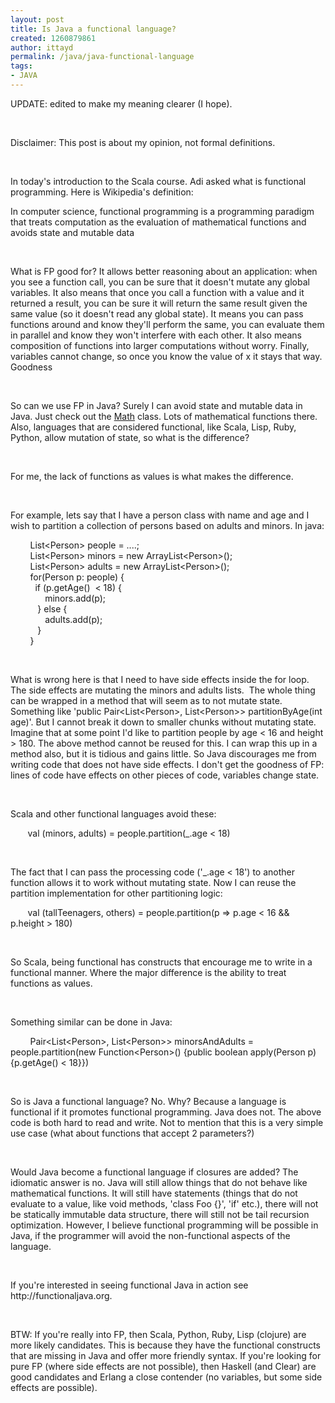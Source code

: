 ```yaml
---
layout: post
title: Is Java a functional language?
created: 1260879861
author: ittayd
permalink: /java/java-functional-language
tags:
- JAVA
---
```

<p>UPDATE: edited to make my meaning clearer (I hope). </p>
<p>&nbsp;</p>
<p>Disclaimer: This post is about my opinion, not formal definitions. </p>
<p>&nbsp;</p>
<p>In today's introduction to the Scala course. Adi asked what is functional programming. Here is Wikipedia's definition:</p>
<p class="rteindent1">In computer science, functional programming is a programming paradigm that treats computation as the evaluation of mathematical functions and avoids state and mutable data</p>
<p class="rteindent1">&nbsp;</p>
<p>What is FP good for? It allows better reasoning about an application: when you see a function call, you can be sure that it doesn't mutate any global variables. It also means that once you call a function with a value and it returned a result, you can be sure it will return the same result given the same value (so it doesn't read any global state). It means you can pass functions around and know they'll perform the same, you can evaluate them in parallel and know they won't interfere with each other. It also means composition of functions into larger computations without worry. Finally, variables cannot change, so once you know the value of x it stays that way. Goodness </p>
<p>&nbsp;</p>
<p>So can we use FP in Java? Surely I can avoid state and mutable data in Java. Just check out the <a href="http://java.sun.com/javase/6/docs/api/java/lang/Math.html">Math</a> class. Lots of mathematical functions there. Also, languages that are considered functional, like Scala, Lisp, Ruby, Python, allow mutation of state, so what is the difference? </p>
<p>&nbsp;</p>
<p>For me, the lack of functions as values is what makes the difference.</p>
<p>&nbsp;</p>
<p>For example, lets say that I have a person class with name and age and I wish to partition a collection of persons based on adults and minors. In java:</p>
<p>&nbsp;&nbsp;&nbsp;&nbsp;&nbsp;&nbsp;&nbsp; List&lt;Person&gt; people = ....;<br />
&nbsp;&nbsp;&nbsp;&nbsp;&nbsp;&nbsp;&nbsp; List&lt;Person&gt; minors = new ArrayList&lt;Person&gt;();<br />
&nbsp;&nbsp;&nbsp;&nbsp;&nbsp;&nbsp;&nbsp; List&lt;Person&gt; adults = new ArrayList&lt;Person&gt;();<br />
&nbsp;&nbsp;&nbsp;&nbsp;&nbsp;&nbsp;&nbsp; for(Person p: people) {<br />
&nbsp;&nbsp;&nbsp;&nbsp;&nbsp;&nbsp;&nbsp;&nbsp;&nbsp; if (p.getAge()&nbsp; &lt; 18) {<br />
&nbsp;&nbsp;&nbsp;&nbsp;&nbsp;&nbsp;&nbsp;&nbsp;&nbsp;&nbsp;&nbsp;&nbsp;&nbsp; minors.add(p);<br />
&nbsp;&nbsp;&nbsp;&nbsp;&nbsp;&nbsp;&nbsp;&nbsp;&nbsp;&nbsp; } else {<br />
&nbsp;&nbsp;&nbsp;&nbsp;&nbsp;&nbsp;&nbsp;&nbsp;&nbsp;&nbsp;&nbsp;&nbsp;&nbsp; adults.add(p);<br />
&nbsp;&nbsp;&nbsp;&nbsp;&nbsp;&nbsp;&nbsp;&nbsp;&nbsp;&nbsp; }<br />
&nbsp;&nbsp;&nbsp;&nbsp;&nbsp;&nbsp;&nbsp; }</p>
<p>&nbsp;</p>
<p>What is wrong here is that I need to have side effects inside the for loop. The side effects are mutating the minors and adults lists.&nbsp; The whole thing can be wrapped in a method that will seem as to not mutate state. Something like 'public Pair&lt;List&lt;Person&gt;, List&lt;Person&gt;&gt; partitionByAge(int age)'. But I cannot break it down to smaller chunks without mutating state. Imagine that at some point I'd like to partition people by age &lt; 16 and height &gt; 180. The above method cannot be reused for this. I can wrap this up in a method also, but it is tidious and gains little. So Java discourages me from writing code that does not have side effects. I don't get the goodness of FP: lines of code have effects on other pieces of code, variables change state.</p>
<p>&nbsp;</p>
<p>Scala and other functional languages avoid these:</p>
<p>&nbsp;&nbsp;&nbsp;&nbsp;&nbsp;&nbsp; val (minors, adults) = people.partition(_.age &lt; 18)</p>
<p>&nbsp;</p>
<p>The fact that I can pass the processing code ('_.age &lt; 18') to another function allows it to work without mutating state. Now I can reuse the partition implementation for other partitioning logic:</p>
<p>&nbsp;&nbsp;&nbsp;&nbsp;&nbsp;&nbsp; val (tallTeenagers, others) = people.partition(p =&gt; p.age &lt; 16 &amp;&amp; p.height &gt; 180)</p>
<p>&nbsp;</p>
<p>So Scala, being functional has constructs that encourage me to write in a functional manner. Where the major difference is the ability to treat functions as values.</p>
<p>&nbsp;</p>
<p>Something similar can be done in Java:</p>
<p>&nbsp;&nbsp;&nbsp;&nbsp;&nbsp;&nbsp;&nbsp; Pair&lt;List&lt;Person&gt;, List&lt;Person&gt;&gt; minorsAndAdults = people.partition(new Function&lt;Person&gt;() {public boolean apply(Person p) {p.getAge() &lt; 18}})</p>
<p>&nbsp;</p>
<p>So is Java a functional language? No. Why? Because a language is functional if it promotes functional programming. Java does not. The above code is both hard to read and write. Not to mention that this is a very simple use case (what about functions that accept 2 parameters?)</p>
<p>&nbsp;</p>
<p>Would Java become a functional language if closures are added? The idiomatic answer is no. Java will still allow things that do not behave like mathematical functions. It will still have statements (things that do not evaluate to a value, like void methods, 'class Foo {}', 'if' etc.), there will not be statically immutable data structure, there will still not be tail recursion optimization. However, I believe functional programming will be possible in Java, if the programmer will avoid the non-functional aspects of the language. </p>
<p>&nbsp;</p>
<p>If you're interested in seeing functional Java in action see http://functionaljava.org. </p>
<p>&nbsp;</p>
<p>BTW: If you're really into FP, then Scala, Python, Ruby, Lisp (clojure) are more likely candidates. This is because they have the functional constructs that are missing in Java and offer more friendly syntax. If you're looking for pure FP (where side effects are not possible), then Haskell (and Clear) are good candidates and Erlang a close contender (no variables, but some side effects are possible). </p>
<p>&nbsp;</p>
<p>&nbsp;</p>
<p>&nbsp;</p>
<p><br />
&nbsp;</p>

